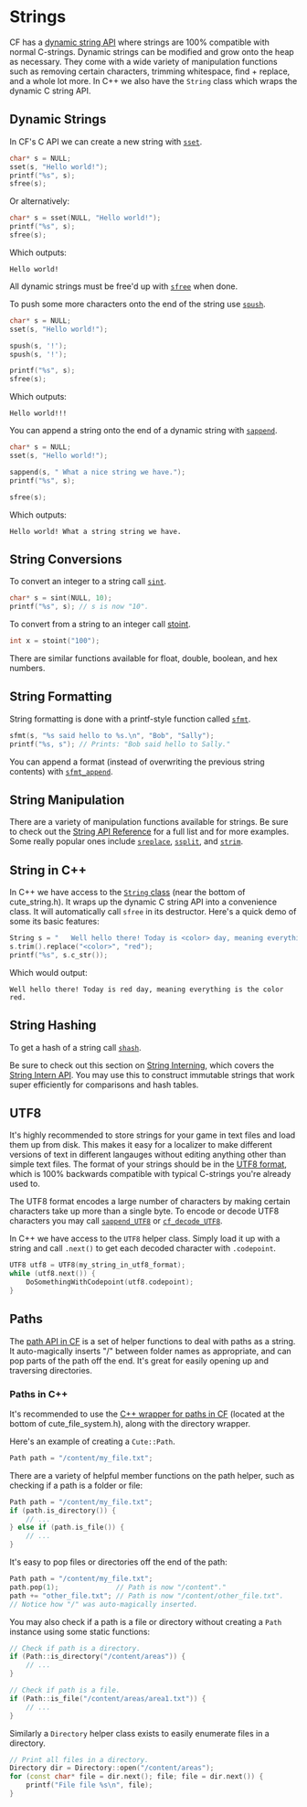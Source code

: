 # Strings

CF has a [dynamic string API](../api_reference.md#string) where strings are 100% compatible with normal C-strings. Dynamic strings can be modified and grow onto the heap as necessary. They come with a wide variety of manipulation functions such as removing certain characters, trimming whitespace, find + replace, and a whole lot more. In C++ we also have the `String` class which wraps the dynamic C string API.

## Dynamic Strings

In CF's C API we can create a new string with [`sset`](../string/sset.md).

```cpp
char* s = NULL;
sset(s, "Hello world!");
printf("%s", s);
sfree(s);
```

Or alternatively:

```cpp
char* s = sset(NULL, "Hello world!");
printf("%s", s);
sfree(s);
```

Which outputs:

```
Hello world!
```

All dynamic strings must be free'd up with [`sfree`](../string/sfree.md) when done.

To push some more characters onto the end of the string use [`spush`](../string/spush.md).

```cpp
char* s = NULL;
sset(s, "Hello world!");

spush(s, '!');
spush(s, '!');

printf("%s", s);
sfree(s);
```

Which outputs:

```
Hello world!!!
```

You can append a string onto the end of a dynamic string with [`sappend`](../string/sappend.md).

```cpp
char* s = NULL;
sset(s, "Hello world!");

sappend(s, " What a nice string we have.");
printf("%s", s);

sfree(s);
```

Which outputs:

```
Hello world! What a string string we have.
```

## String Conversions

To convert an integer to a string call [`sint`](../string/sint.md).

```cpp
char* s = sint(NULL, 10);
printf("%s", s); // s is now "10".
```

To convert from a string to an integer call [stoint](../string/stoint.md).

```cpp
int x = stoint("100");
```

There are similar functions available for float, double, boolean, and hex numbers.

## String Formatting

String formatting is done with a printf-style function called [`sfmt`](../string/sfmt.md).

```cpp
sfmt(s, "%s said hello to %s.\n", "Bob", "Sally");
printf("%s, s"); // Prints: "Bob said hello to Sally."
```

You can append a format (instead of overwriting the previous string contents) with [`sfmt_append`](../string/sfmt_append.md).

## String Manipulation

There are a variety of manipulation functions available for strings. Be sure to check out the [String API Reference](../api_reference.md#string) for a full list and for more examples. Some really popular ones include [`sreplace`](../string/sreplace.md), [`ssplit`](../string/ssplit.md), and [`strim`](../string/strim.md).

## String in C++

In C++ we have access to the [`String` class](https://github.com/RandyGaul/cute_framework/blob/master/include/cute_string.h) (near the bottom of cute_string.h). It wraps up the dynamic C string API into a convenience class. It will automatically call `sfree` in its destructor. Here's a quick demo of some its basic features:

```cpp
String s = "   Well hello there! Today is <color> day, meaning everything is the color <color>.    ";
s.trim().replace("<color>", "red");
printf("%s", s.c_str());
```

Which would output:

```
Well hello there! Today is red day, meaning everything is the color red.
```

## String Hashing

To get a hash of a string call [`shash`](../string/shash.md).

Be sure to check out this section on [String Interning](../topics/data_structures.md#strings-as-keys), which covers the [String Intern API](../string/sintern.md). You may use this to construct immutable strings that work super efficiently for comparisons and hash tables.

## UTF8

It's highly recommended to store strings for your game in text files and load them up from disk. This makes it easy for a localizer to make different versions of text in different langauges without editing anything other than simple text files. The format of your strings should be in the [UTF8 format](https://en.wikipedia.org/wiki/UTF-8), which is 100% backwards compatible with typical C-strings you're already used to.

The UTF8 format encodes a large number of characters by making certain characters take up more than a single byte. To encode or decode UTF8 characters you may call [`sappend_UTF8`](../string/sappend_utf8.md) or [`cf_decode_UTF8`](../string/cf_decode_utf8.md).

In C++ we have access to the `UTF8` helper class. Simply load it up with a string and call `.next()` to get each decoded character with `.codepoint`.

```cpp
UTF8 utf8 = UTF8(my_string_in_utf8_format);
while (utf8.next()) {
    DoSomethingWithCodepoint(utf8.codepoint);
}
```

## Paths

The [path API in CF](../api_reference.md#path) is a set of helper functions to deal with paths as a string. It auto-magically inserts "/" between folder names as appropriate, and can pop parts of the path off the end. It's great for easily opening up and traversing directories.

### Paths in C++

It's recommended to use the [C++ wrapper for paths in CF](https://github.com/RandyGaul/cute_framework/blob/master/include/cute_file_system.h) (located at the bottom of cute_file_system.h), along with the directory wrapper.

Here's an example of creating a `Cute::Path`.

```cpp
Path path = "/content/my_file.txt";
```

There are a variety of helpful member functions on the path helper, such as checking if a path is a folder or file:

```cpp
Path path = "/content/my_file.txt";
if (path.is_directory()) {
	// ...
} else if (path.is_file()) {
	// ...
}
```

It's easy to pop files or directories off the end of the path:

```cpp
Path path = "/content/my_file.txt";
path.pop(1);              // Path is now "/content"."
path += "other_file.txt"; // Path is now "/content/other_file.txt".
// Notice how "/" was auto-magically inserted.
```

You may also check if a path is a file or directory without creating a `Path` instance using some static functions:

```cpp
// Check if path is a directory.
if (Path::is_directory("/content/areas")) {
	// ...
}

// Check if path is a file.
if (Path::is_file("/content/areas/area1.txt")) {
	// ...
}
```

Similarly a `Directory` helper class exists to easily enumerate files in a directory.

```cpp
// Print all files in a directory.
Directory dir = Directory::open("/content/areas");
for (const char* file = dir.next(); file; file = dir.next()) {
	printf("File file %s\n", file);
}
```
